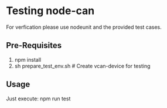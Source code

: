 Testing node-can
========

For verfication please use nodeunit and the provided test cases.

Pre-Requisites
-----
1. npm install
2. sh prepare_test_env.sh # Create vcan-device for testing

Usage
-----

Just execute: npm run test